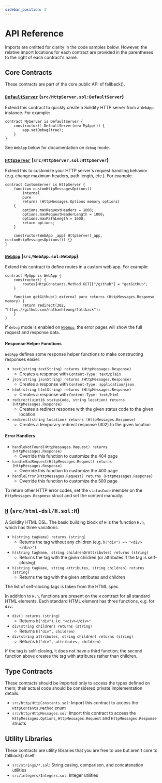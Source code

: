 ```yaml
---
sidebar_position: 3
---
```


# API Reference

Imports are omitted for clarity in the code samples below. However, the relative import locations for each contract are provided in the parentheses to the right of each contract's name.

## Core Contracts

These contracts are part of the core public API of fallback().

### [`DefaultServer`](https://github.com/nathanhleung/fallback/blob/main/src/HttpServer.sol) (`src/HttpServer.sol:DefaultServer`)

Extend this contract to quickly create a Solidity HTTP server from a `WebApp` instance. For example:

```solidity title="MyServer.sol" showLineNumbers
contract MyServer is DefaultServer {
    constructor() DefaultServer(new MyApp()) {
        app.setDebug(true);
    }
}
```

See `WebApp` below for documentation on `debug` mode.

### [`HttpServer`](https://github.com/nathanhleung/fallback/blob/main/src/HttpServer.sol) (`src/HttpServer.sol:HttpServer`)

Extend this to customize your HTTP server's request handling behavior (e.g. change maximum headers, path length, etc.). For example:

```solidity title="CustomServer.sol" showLineNumbers
contract CustomServer is HttpServer {
    function customHttpMessagesOptions()
        internal
        pure
        returns (HttpMessages.Options memory options)
    {
        options.maxRequestHeaders = 1000;
        options.maxRequestHeaderLength = 1000;
        options.maxPathLength = 1000;
        return options;
    }

    constructor(WebApp _app) HttpServer(_app, customHttpMessagesOptions()) {}
}
```

### [`WebApp`](https://github.com/nathanhleung/fallback/blob/main/src/WebApp.sol) (`src/WebApp.sol:WebApp`)

Extend this contract to define routes in a custom web app. For example:

```solidity title="MyApp.sol" showLineNumbers
contract MyApp is WebApp {
    constructor() {
        routes[HttpConstants.Method.GET]["/github"] = "getGithub";
    }

    function getGithub() external pure returns (HttpMessages.Response memory) {
        return redirect(302, "https://github.com/nathanhleung/fallback");
    }
}
```

If `debug` mode is enabled on [`WebApp`](https://github.com/nathanhleung/fallback/blob/main/src/WebApp.sol), the error pages will show the full request and response data.

#### Response Helper Functions

`WebApp` defines some response helper functions to make constructing responses easier:

- `text(string textString) returns (HttpMessages.Response)`
  - Creates a response with `Content-Type: text/plain`
- `json(string jsonString) returns (HttpMessages.Response)`
  - Creates a response with `Content-Type: application/json`
- `html(string htmlString) returns (HttpMessages.Response)`
  - Creates a response with `Content-Type: text/html`
- `redirect(uint16 statusCode, string location) returns (HttpMessages.Response)`
  - Creates a redirect response with the given status code to the given location
- `redirect(string location) returns (HttpMessages.Response)`
  - Creates a temporary redirect response (302) to the given location

#### Error Handlers

- `handleNotFound(HttpMessages.Request) returns (HttpMessages.Response)`
  - Override this function to customize the 404 page
- `handleBadRequest(HttpMessages.Request) returns (HttpMessages.Response)`
  - Override this function to customize the 400 page
- `handleError(HttpMessages.Request) returns (HttpMessages.Response)`
  - Override this function to customize the 500 page

To return other HTTP error codes, set the `statusCode` member on the `HttpMessages.Response` struct and set the content manually.

## [`H`](https://github.com/nathanhleung/fallback/blob/main/src/html-dsl/H.sol) (`src/html-dsl/H.sol:H`)

A Solidity HTML DSL. The basic building block of `H` is the function `H.h`, which has three variations:

- `h(string tagName) returns (string)`
  - Returns the tag without any children (e.g. `h("div") => "<div></div>"`)
- `h(string tagName, string childrenOrAttributes) returns (string)`
  - Returns the tag with the given children (or attributes if the tag is self-closing)
- `h(string tagName, string attributes, string children) returns (string)`
  - Returns the tag with the given attributes and children

The list of self-closing tags is taken from the HTML spec.

In addition to `H.h`, functions are present on the `H` contract for all standard HTML elements. Each standard HTML element has three functions, e.g. for `div`:

- `div() returns (string)`
  - Returns `h("div")`, i.e. `"<div></div>"`
- `div(string children) returns (string)`
  - Returns `h("div", children)`
- `div(string attributes, string children) returns (string)`
  - Returns `h("div", attributes, children)`

If the tag is self-closing, it does not have a third function; the second function above creates the tag with attributes rather than children.

## Type Contracts

These contracts should be imported only to access the types defined on them; their actual code should be considered private implementation details.

- `src/http/HttpConstants.sol`: Import this contract to access the `HttpContants.Method` enum
- `src/http/HttpMessages.sol`: Import this contract to access the `HttpMessages.Options`, `HttpMessages.Request` and `HttpMessages.Response` structs

## Utility Libraries

These contracts are utility libraries that you are free to use but aren't core to fallback() itself.

- `src/strings/*.sol`: String casing, comparison, and concatenation utilities
- `src/integers/Integers.sol`: Integer utilities
